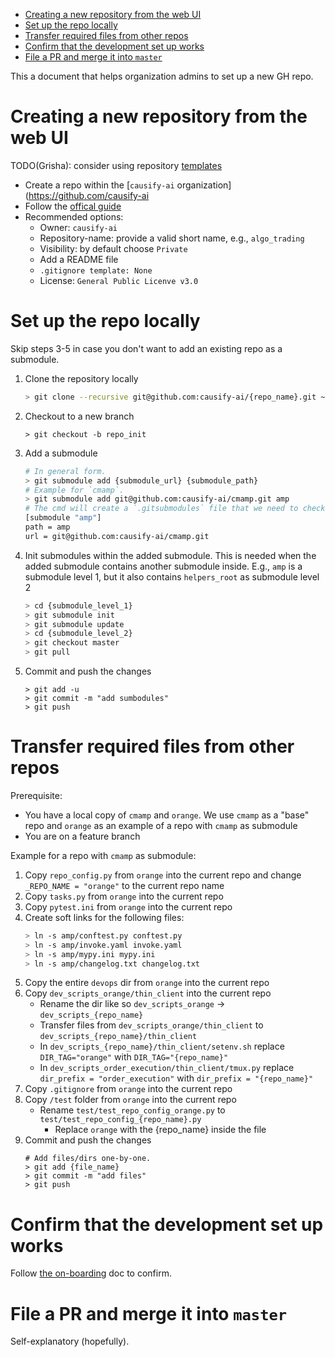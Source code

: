 

<!-- toc -->

- [Creating a new repository from the web UI](#creating-a-new-repository-from-the-web-ui)
- [Set up the repo locally](#set-up-the-repo-locally)
- [Transfer required files from other repos](#transfer-required-files-from-other-repos)
- [Confirm that the development set up works](#confirm-that-the-development-set-up-works)
- [File a PR and merge it into `master`](#file-a-pr-and-merge-it-into-master)

<!-- tocstop -->

This a document that helps organization admins to set up a new GH repo.

# Creating a new repository from the web UI

TODO(Grisha): consider using repository
[templates](https://docs.github.com/en/repositories/creating-and-managing-repositories/creating-a-repository-from-a-template)

- Create a repo within the [`causify-ai`
  organization](https://github.com/causify-ai
- Follow the
  [offical guide](https://docs.github.com/en/repositories/creating-and-managing-repositories/creating-a-new-repository#creating-a-new-repository-from-the-web-ui)
- Recommended options:
  - Owner: `causify-ai`
  - Repository-name: provide a valid short name, e.g., `algo_trading`
  - Visibility: by default choose `Private`
  - Add a README file
  - `.gitignore template: None`
  - License: `General Public Licenve v3.0`

# Set up the repo locally

Skip steps 3-5 in case you don't want to add an existing repo as a submodule.

1. Clone the repository locally
   ```bash
   > git clone --recursive git@github.com:causify-ai/{repo_name}.git ~/src/{repo_name}{index}
   ```
2. Checkout to a new branch
   ```
   > git checkout -b repo_init
   ```
3. Add a submodule
   ```bash
   # In general form.
   > git submodule add {submodule_url} {submodule_path}
   # Example for `cmamp`.
   > git submodule add git@github.com:causify-ai/cmamp.git amp
   # The cmd will create a `.gitsubmodules` file that we need to check-in.
   [submodule "amp"]
   path = amp
   url = git@github.com:causify-ai/cmamp.git
   ```
4. Init submodules within the added submodule. This is needed when the added
   submodule contains another submodule inside. E.g., `amp` is a submodule level
   1, but it also contains `helpers_root` as submodule level 2
   ```bash
   > cd {submodule_level_1}
   > git submodule init
   > git submodule update
   > cd {submodule_level_2}
   > git checkout master
   > git pull
   ```
5. Commit and push the changes
   ```
   > git add -u
   > git commit -m "add sumbodules"
   > git push
   ```

# Transfer required files from other repos

Prerequisite:

- You have a local copy of `cmamp` and `orange`. We use `cmamp` as a "base" repo
  and `orange` as an example of a repo with `cmamp` as submodule
- You are on a feature branch

Example for a repo with `cmamp` as submodule:

1. Copy `repo_config.py` from `orange` into the current repo and change
   `_REPO_NAME = "orange"` to the current repo name
2. Copy `tasks.py` from `orange` into the current repo
3. Copy `pytest.ini` from `orange` into the current repo
4. Create soft links for the following files:
   ```bash
   > ln -s amp/conftest.py conftest.py
   > ln -s amp/invoke.yaml invoke.yaml
   > ln -s amp/mypy.ini mypy.ini
   > ln -s amp/changelog.txt changelog.txt
   ```
5. Copy the entire `devops` dir from `orange` into the current repo
6. Copy `dev_scripts_orange/thin_client` into the current repo
   - Rename the dir like so `dev_scripts_orange` -> `dev_scripts_{repo_name}`
   - Transfer files from `dev_scripts_orange/thin_client` to
     `dev_scripts_{repo_name}/thin_client`
   - In `dev_scripts_{repo_name}/thin_client/setenv.sh` replace
     `DIR_TAG="orange"` with `DIR_TAG="{repo_name}"`
   - In `dev_scripts_order_execution/thin_client/tmux.py` replace
     `dir_prefix = "order_execution"` with `dir_prefix = "{repo_name}"`
7. Copy `.gitignore` from `orange` into the current repo
8. Copy `/test` folder from `orange` into the current repo
   - Rename `test/test_repo_config_orange.py` to
     `test/test_repo_config_{repo_name}.py`
     - Replace `orange` with the {repo_name} inside the file
9. Commit and push the changes
   ```
   # Add files/dirs one-by-one.
   > git add {file_name}
   > git commit -m "add files"
   > git push
   ```

# Confirm that the development set up works

Follow
[the on-boarding](/docs/onboarding/ck.development_setup.how_to_guide.md#begin-working)
doc to confirm.

# File a PR and merge it into `master`

Self-explanatory (hopefully).
